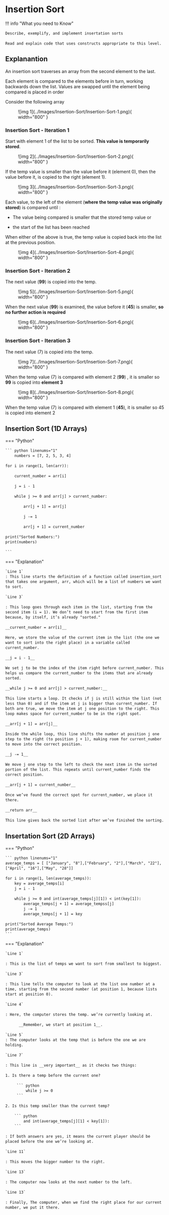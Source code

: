 # Insertion Sort

!!! info "What you need to Know"

	Describe, exemplify, and implement insertation sorts
	
	Read and explain code that uses constructs appropriate to this level.

## Explanantion

An insertion sort traverses an array from the second element to the last. 

Each element is compared to the elements before in turn, working backwards down the list.  Values are swapped until the element being compared is placed in order

Consider the following  array

<figure markdown="span">
  ![img 1](../Images/Insertion-Sort/Insertion-Sort-1.png){ width="800" }
</figure>

### Insertion Sort - Iteration 1

Start with element 1 of the list to be sorted.  __This value is temporarily stored__.

<figure markdown="span">
  ![img 2](../Images/Insertion-Sort/Insertion-Sort-2.png){ width="800" }
</figure>

If the temp value is smaller than the value before it (element 0), then the value before it, is copied to the right (element 1).

<figure markdown="span">
  ![img 3](../Images/Insertion-Sort/Insertion-Sort-3.png){ width="800" }
</figure>


Each value, to the left of the element (__where the temp value was originally stored__) is compared until :

* The value being compared is smaller that the stored temp value or 
 
* the start of the list has been reached

When either of the above is true, the temp value is copied back into the list at the previous position.

<figure markdown="span">
  ![img 4](../Images/Insertion-Sort/Insertion-Sort-4.png){ width="800" }
</figure>

### Insertion Sort - Iteration 2

The next value (__99__) is copied into the temp.

<figure markdown="span">
  ![img 5](../Images/Insertion-Sort/Insertion-Sort-5.png){ width="800" }
</figure>

When the next value (__99__) is examined, the value before it (__45__) is smaller, __so no further action is required__

<figure markdown="span">
  ![img 6](../Images/Insertion-Sort/Insertion-Sort-6.png){ width="800" }
</figure>

### Insertion Sort - Iteration 3

The next value (7) is copied into the temp.

<figure markdown="span">
  ![img 7](../Images/Insertion-Sort/Insertion-Sort-7.png){ width="800" }
</figure>

When the temp value (7) is compared with element 2 (__99__) , it is smaller so __99__ is copied into __element 3__

<figure markdown="span">
  ![img 8](../Images/Insertion-Sort/Insertion-Sort-8.png){ width="800" }
</figure>

When the temp value (7) is compared with element 1 (__45__), it is smaller so 45 is copied into element 2





## Insertion Sort (1D Arrays)

=== "Python"

    ``` python linenums="1"
    	numbers = [7, 2, 5, 3, 4]

	for i in range(1, len(arr)):
		
		current_number = arr[i]
		
		j = i - 1
	
		while j >= 0 and arr[j] > current_number:
  
			arr[j + 1] = arr[j]
   
			j -= 1

			arr[j + 1] = current_number
   
   	print("Sorted Numbers:")
	print(numbers)
 
    ```

=== "Explanation"

	`Line 1`
	: This line starts the definition of a function called insertion_sort that takes one argument, arr, which will be a list of numbers we want to sort.
	
	`Line 3`
 
	: This loop goes through each item in the list, starting from the second item (i = 1). We don’t need to start from the first item because, by itself, it’s already "sorted."
	
	__current_number = arr[i]__
 
	Here, we store the value of the current item in the list (the one we want to sort into the right place) in a variable called current_number.
	
	__j = i - 1__
 
	We set j to be the index of the item right before current_number. This helps us compare the current_number to the items that are already sorted.
	
	__while j >= 0 and arr[j] > current_number:__
 
	This line starts a loop. It checks if j is still within the list (not less than 0) and if the item at j is bigger than current_number. If both are true, we move the item at j one position to the right. This loop makes space for current_number to be in the right spot.
	
	__arr[j + 1] = arr[j]__
 
	Inside the while loop, this line shifts the number at position j one step to the right (to position j + 1), making room for current_number to move into the correct position.
	
	__j -= 1__
 
	We move j one step to the left to check the next item in the sorted portion of the list. This repeats until current_number finds the correct position.
	
	__arr[j + 1] = current_number__
 
	Once we’ve found the correct spot for current_number, we place it there.
	
	__return arr__
 
	This line gives back the sorted list after we’ve finished the sorting.

## Insertation Sort (2D Arrays)

=== "Python"

    ``` python linenums="1"
	average_temps = [ ["January", "8"],["February", "2"],["March", "22"],["April", "16"],["May", "28"]]
	
	for i in range(1, len(average_temps)):
	    key = average_temps[i]
	    j = i - 1
	
		while j >= 0 and int(average_temps[j][1]) < int(key[1]):
		    average_temps[j + 1] = average_tempss[j]
		    j -= 1
		    average_temps[j + 1] = key
	 
	print("Sorted Average Temps:")
	print(average_temps)
    ```

=== "Explanation"
 
	`Line 1` 
 
 	: This is the list of temps we want to sort from smallest to biggest. 

 	`Line 3`
  
  	: This line tells the computer to look at the list one number at a time, starting from the second number (at position 1, because lists start at position 0). 

  	`Line 4`
   
   	: Here, the computer stores the temp. we’re currently looking at. 
    	  
          __Remember, we start at position 1__.

   	`Line 5`
	: The computer looks at the temp that is before the one we are holding.

	`Line 7`
 
 	: This line is __very important__ as it checks two things:
	
	1. Is there a temp before the current one?

         ``` python
     	     while j >= 0
         ```
	
	2. Is this temp smaller than the current temp? 
	
        ``` python
     	    and int(average_temps[j][1] < key[1]):
        ```
    
	: If both answers are yes, it means the current player should be placed before the one we’re looking at. 

 	`Line 11`
  	
   	: This moves the bigger number to the right.

  	`Line 13`
   
   	: The computer now looks at the next number to the left.
 
 	`Line 13`
  	
   	: Finally, The computer, when we find the right place for our current number, we put it there.
 
 

	

